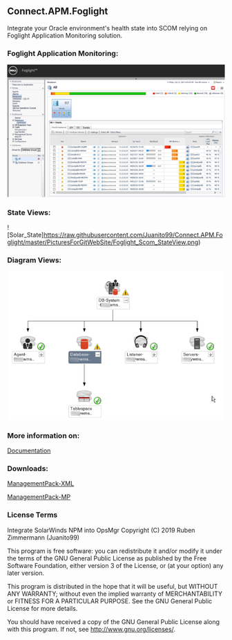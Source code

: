 ## Connect.APM.Foglight
Integrate your Oracle environment's health state into SCOM relying on Foglight Application Monitoring solution.

### Foglight Application Monitoring:
![Foglight_APM](https://raw.githubusercontent.com/Juanito99/Connect.APM.Foglight/master/PicturesForGitWebSite/Foglight_Database_Screen.png)


### State Views:
![Solar_State]https://raw.githubusercontent.com/Juanito99/Connect.APM.Foglight/master/PicturesForGitWebSite/Foglight_Scom_StateView.png)


### Diagram Views:
![Solar_Diagram](https://raw.githubusercontent.com/Juanito99/Connect.APM.Foglight/master/PicturesForGitWebSite/Foglight_Scom_DiagramView.png)



### More information on:
[Documentation](https://raw.githubusercontent.com/Juanito99/Connect.APM.Foglight/master/Documentation/ManagementPack-ConnectAPMFoglight-Introduction.pdf)


### Downloads:

[ManagementPack-XML](https://github.com/Juanito99/Connect.APM.Foglight/raw/master/Visual%20Studio%20Solution/obj/Debug/Connect.APM.Foglight.mp) 

[ManagementPack-MP](https://github.com/Juanito99/Connect.APM.Foglight/blob/master/Visual%20Studio%20Solution/obj/Debug/Connect.APM.Foglight.xml) 




### License Terms

Integrate SolarWinds NPM into OpsMgr
Copyright (C) 2019 Ruben Zimmermann (Juanito99)

This program is free software: you can redistribute it and/or modify
it under the terms of the GNU General Public License as published by
the Free Software Foundation, either version 3 of the License, or
(at your option) any later version.

This program is distributed in the hope that it will be useful,
but WITHOUT ANY WARRANTY; without even the implied warranty of
MERCHANTABILITY or FITNESS FOR A PARTICULAR PURPOSE.  See the
GNU General Public License for more details.

You should have received a copy of the GNU General Public License
along with this program.  If not, see <http://www.gnu.org/licenses/>.